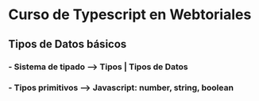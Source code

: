 # Curso de Typescript en Webtoriales


## Tipos de Datos básicos

### - Sistema de tipado --> Tipos | Tipos de Datos
### - Tipos primitivos --> Javascript: number, string, boolean
